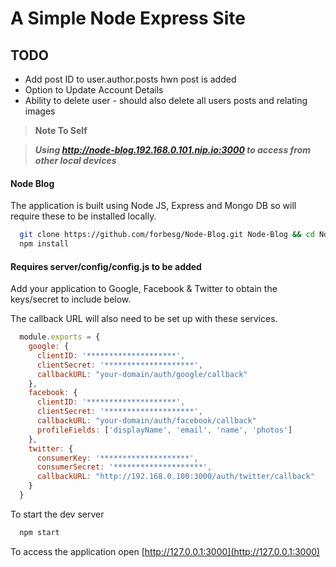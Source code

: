 # A Simple Node Express Site

## TODO

* Add post ID to user.author.posts hwn post is added
* Option to Update Account Details
* Ability to delete user - should also delete all users posts and relating images

> **Note To Self**

> ***Using http://node-blog.192.168.0.101.nip.io:3000 to access from other local devices***

#### Node Blog

The application is built using Node JS, Express and Mongo DB so will require these to be installed locally.

```bash
  git clone https://github.com/forbesg/Node-Blog.git Node-Blog && cd Node-Blog
  npm install
```

#### Requires server/config/config.js to be added

Add your application to Google, Facebook & Twitter to obtain the keys/secret to include below.

The callback URL will also need to be set up with these services.

```javascript
  module.exports = {
    google: {
      clientID: '********************',
      clientSecret: '********************',
      callbackURL: "your-domain/auth/google/callback"
    },
    facebook: {
      clientID: '********************',
      clientSecret: '********************',
      callbackURL: "your-domain/auth/facebook/callback"
      profileFields: ['displayName', 'email', 'name', 'photos']
    },
    twitter: {
      consumerKey: '********************',
      consumerSecret: '********************',
      callbackURL: "http://192.168.0.100:3000/auth/twitter/callback"
    }
  }
```

To start the dev server

```bash
  npm start
```

To access the application open [http://127.0.0.1:3000](http://127.0.0.1:3000)
